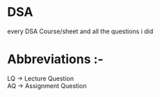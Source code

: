 # DSA
every DSA Course/sheet and all the questions i did

# Abbreviations :-
LQ -> Lecture Question      
AQ -> Assignment Question
